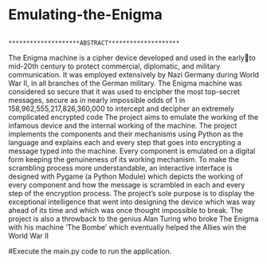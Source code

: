 # Emulating-the-Enigma
                                           ********************ABSTRACT********************
The Enigma machine is a cipher device developed and used in the earlyto mid-20th century to protect commercial, diplomatic, and military 
communication. It was employed extensively by Nazi Germany during 
World War II, in all branches of the German military. The Enigma 
machine was considered so secure that it was used to encipher the most 
top-secret messages, secure as in nearly impossible odds of 1 in 
158,962,555,217,826,360,000 to intercept and decipher an extremely 
complicated encrypted code
The project aims to emulate the working of the infamous device and the 
internal working of the machine. The project implements the components 
and their mechanisms using Python as the language and explains each and 
every step that goes into encrypting a message typed into the machine.
Every component is emulated on a digital form keeping the genuineness of 
its working mechanism.
To make the scrambling process more understandable, an interactive 
interface is designed with Pygame (a Python Module) which depicts the 
working of every component and how the message is scrambled in each 
and every step of the encryption process. The project’s sole purpose is to 
display the exceptional intelligence that went into designing the device 
which was way ahead of its time and which was once thought impossible 
to break. The project is also a throwback to the genius Alan Turing who 
broke The Enigma with his machine ‘The Bombe’ which eventually 
helped the Allies win the World War II


#Execute the main.py code to run the application.

